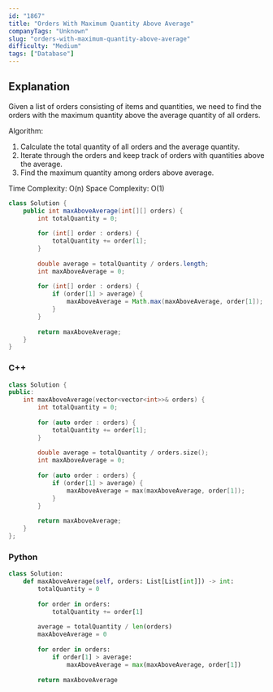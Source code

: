 ```yaml
---
id: "1867"
title: "Orders With Maximum Quantity Above Average"
companyTags: "Unknown"
slug: "orders-with-maximum-quantity-above-average"
difficulty: "Medium"
tags: ["Database"]
---
```


## Explanation

Given a list of orders consisting of items and quantities, we need to find the orders with the maximum quantity above the average quantity of all orders.

Algorithm:
1. Calculate the total quantity of all orders and the average quantity.
2. Iterate through the orders and keep track of orders with quantities above the average.
3. Find the maximum quantity among orders above average.

Time Complexity: O(n)
Space Complexity: O(1)
```java
class Solution {
    public int maxAboveAverage(int[][] orders) {
        int totalQuantity = 0;
        
        for (int[] order : orders) {
            totalQuantity += order[1];
        }
        
        double average = totalQuantity / orders.length;
        int maxAboveAverage = 0;
        
        for (int[] order : orders) {
            if (order[1] > average) {
                maxAboveAverage = Math.max(maxAboveAverage, order[1]);
            }
        }
        
        return maxAboveAverage;
    }
}
```

### C++
```cpp
class Solution {
public:
    int maxAboveAverage(vector<vector<int>>& orders) {
        int totalQuantity = 0;
        
        for (auto order : orders) {
            totalQuantity += order[1];
        }
        
        double average = totalQuantity / orders.size();
        int maxAboveAverage = 0;
        
        for (auto order : orders) {
            if (order[1] > average) {
                maxAboveAverage = max(maxAboveAverage, order[1]);
            }
        }
        
        return maxAboveAverage;
    }
};
```

### Python
```python
class Solution:
    def maxAboveAverage(self, orders: List[List[int]]) -> int:
        totalQuantity = 0
        
        for order in orders:
            totalQuantity += order[1]
        
        average = totalQuantity / len(orders)
        maxAboveAverage = 0
        
        for order in orders:
            if order[1] > average:
                maxAboveAverage = max(maxAboveAverage, order[1])
        
        return maxAboveAverage
```